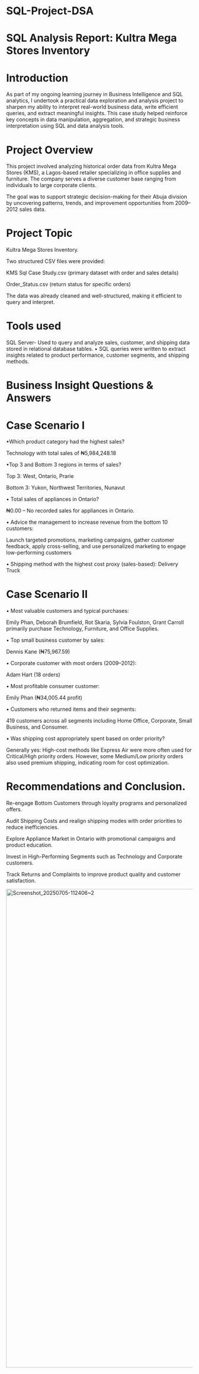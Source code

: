 # SQL-Project-DSA
# SQL Analysis Report: Kultra Mega Stores Inventory


# Introduction

As part of my ongoing learning journey in Business Intelligence and SQL analytics, I undertook a practical data exploration and analysis project to sharpen my ability to interpret real-world business data, write efficient queries, and extract meaningful insights. This case study helped reinforce key concepts in data manipulation, aggregation, and strategic business interpretation using SQL and data analysis tools.


# Project Overview

This project involved analyzing historical order data from Kultra Mega Stores (KMS), a Lagos-based retailer specializing in office supplies and furniture. The company serves a diverse customer base ranging from individuals to large corporate clients. 

The goal was to support strategic decision-making for their Abuja division by uncovering patterns, trends, and improvement opportunities from 2009–2012 sales data.


# Project Topic
Kultra Mega Stores Inventory.

Two structured CSV files were provided:

KMS Sql Case Study.csv (primary dataset with order and sales details)

Order_Status.csv (return status for specific orders)

The data was already cleaned and well-structured, making it efficient to query and interpret.


# Tools used

SQL Server- Used to query and analyze sales, customer, and shipping data stored in relational database tables. • SQL queries were written to extract insights related to product performance, customer segments, and shipping methods.


# Business Insight Questions & Answers

# Case Scenario I

•Which product category had the highest sales?

Technology with total sales of ₦5,984,248.18

•Top 3 and Bottom 3 regions in terms of sales?

Top 3: West, Ontario, Prarie

Bottom 3: Yukon, Northwest Territories, Nunavut

• Total sales of appliances in Ontario?

₦0.00 – No recorded sales for appliances in Ontario.

• Advice the management to increase revenue from the bottom 10 customers:

Launch targeted promotions, marketing campaigns, gather customer feedback, apply cross-selling, and use personalized marketing to engage low-performing customers 

• Shipping method with the highest cost proxy (sales-based): Delivery Truck

# Case Scenario II

• Most valuable customers and typical purchases:

Emily Phan, Deborah Brumfield, Rot Skaria, Sylvia Foulston, Grant Carroll primarily purchase Technology, Furniture, and Office Supplies.

• Top small business customer by sales:

Dennis Kane (₦75,967.59)

• Corporate customer with most orders (2009–2012):

Adam Hart (18 orders)

• Most profitable consumer customer:

Emily Phan (₦34,005.44 profit)

• Customers who returned items and their segments:

 419 customers across all segments including Home Office, Corporate, Small Business, and Consumer.

• Was shipping cost appropriately spent based on order priority?

Generally yes: High-cost methods like Express Air were more often used for Critical/High priority orders. However, some Medium/Low priority orders also used premium shipping, indicating room for cost optimization.


# Recommendations and Conclusion.

Re-engage Bottom Customers through loyalty programs and personalized offers.

Audit Shipping Costs and realign shipping modes with order priorities to reduce inefficiencies.

Explore Appliance Market in Ontario with promotional campaigns and product education.

Invest in High-Performing Segments such as Technology and Corporate customers.

Track Returns and Complaints to improve product quality and customer satisfaction.


<img width="720" height="1290" alt="Screenshot_20250705-112406~2" src="https://github.com/user-attachments/assets/43921f94-81e3-4449-b7fc-b06d403bbd09" />







